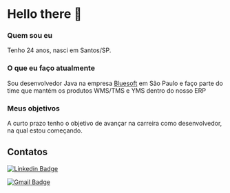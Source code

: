 # Hello there 👋
### Quem sou eu
Tenho 24 anos, nasci em Santos/SP.

### O que eu faço atualmente
Sou desenvolvedor Java na empresa [Bluesoft](https://bluesoft.com.br/) em São Paulo e faço parte do time que mantém os produtos WMS/TMS e YMS dentro do nosso ERP
### Meus objetivos
A curto prazo tenho o objetivo de avançar na carreira como desenvolvedor, na qual estou começando.

## Contatos
[![Linkedin Badge](https://img.shields.io/badge/-LinkedIn-blue?style=flat-square&logo=Linkedin&logoColor=white&link=https://www.linkedin.com/in/giulio-bernardi-ti/)](https://www.linkedin.com/in/giulio-bernardi-ti/)

[![Gmail Badge](https://img.shields.io/badge/-Gmail-c14438?style=flat-square&logo=Gmail&logoColor=white&link=mailto:giulioccbernardi@gmail.com)](mailto:giulioccbernardi@gmail.com)
